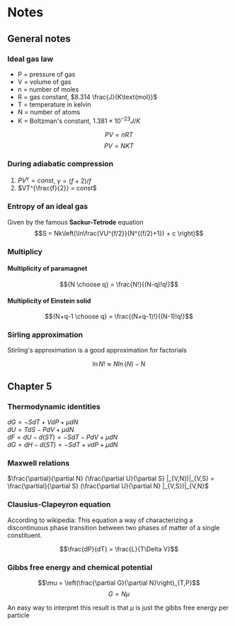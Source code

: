 # Notes

## General notes

### Ideal gas law

- P = pressure of gas
- V = volume of gas
- n = number of moles
- R = gas constant, $8.314 \frac{J}{K\text{mol}}$
- T = temperature in kelvin
- N = number of atoms
- K = Boltzman's constant, $1.381\times 10^{-23}J/K$

$$PV=nRT$$ 
$$PV=NKT$$


### During adiabatic compression 
1. $PV^{\gamma} = const$, $\gamma = (f+2)/f$
2. $VT^{\frac{f}{2}} = const$

### Entropy of an ideal gas

Given by the famous **Sackur-Tetrode** equation
$$S = Nk\left(\ln\frac{VU^{f/2}}{N^{(f/2)+1}} + c \right)$$

### Multiplicy

#### Multiplicity of paramagnet

$${N \choose q} = \frac{N!}{(N-q)!q!}$$

#### Multiplicity of Einstein solid

$${N+q-1 \choose q} = \frac{(N+q-1)!}{(N-1)!q!}$$

### Sirling approximation

Stirling's approximation is a good approximation for factorials

$$\ln N! \approx N\ln(N) - N$$

## Chapter 5

### Thermodynamic identities

$dG = -SdT + VdP + \mu dN$\
$dU = TdS - PdV + \mu dN$\
$dF = dU - d(ST) = -SdT - PdV + \mu dN$\
$dG = dH - d(ST) = -SdT + vdP + \mu dN$

### Maxwell relations

$\frac{\partial}{\partial N} (\frac{\partial U}{\partial S} |_{V,N})|_{V,S} = \frac{\partial}{\partial S} (\frac{\partial U}{\partial N} |_{V,S})|_{V,N}$

### Clausius-Clapeyron equation

According to wikipedia:
This equation a way of characterizing a discontinuous phase transition between two phases of matter of a single constituent.

$$\frac{dP}{dT} = \frac{L}{T\Delta V}$$

### Gibbs free energy and chemical potential

$$\mu = \left(\frac{\partial G}{\partial N}\right)_{T,P}$$
$$G = N\mu$$

An easy way to interpret this result is that $\mu$ is just the gibbs free energy per particle
